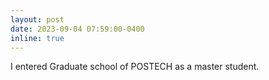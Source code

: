 ```yaml
---
layout: post
date: 2023-09-04 07:59:00-0400
inline: true
---
```


I entered Graduate school of POSTECH as a master student.
